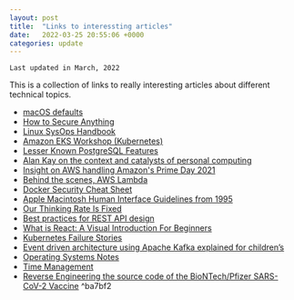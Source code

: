 ```yaml
---
layout: post
title:  "Links to interessting articles"
date:   2022-03-25 20:55:06 +0000
categories: update
---
```


`Last updated in March, 2022`

This is a collection of links to really interesting articles about different technical topics.

- [macOS defaults](https://macos-defaults.com/#💻-list-of-commands)
- [How to Secure Anything](https://github.com/veeral-patel/how-to-secure-anything)
- [Linux SysOps Handbook](https://abarrak.gitbook.io/linux-sysops-handbook)
- [Amazon EKS Workshop (Kubernetes)](https://www.eksworkshop.com/)
- [Lesser Known PostgreSQL Features](https://hakibenita.com/postgresql-unknown-features)
- [Alan Kay on the context and catalysts of personal computing](https://www.notion.so/blog/alan-kay)
- [Insight on AWS handling Amazon's Prime Day 2021](https://aws.amazon.com/de/blogs/aws/prime-day-2021-two-chart-topping-days/)
- [Behind the scenes, AWS Lambda](https://www.bschaatsbergen.com/behind-the-scenes-lambda)
- [Docker Security Cheat Sheet](https://cheatsheetseries.owasp.org/cheatsheets/Docker_Security_Cheat_Sheet.html)
- [Apple Macintosh Human Interface Guidelines from 1995](https://apps.hci.rwth-aachen.de/borchers-old/cs377a/handouts/HIGuidelines.pdf)
- [Our Thinking Rate Is Fixed](https://fs.blog/thinking-rate-fixed/)
- [Best practices for REST API design](https://stackoverflow.blog/2020/03/02/best-practices-for-rest-api-design/)
- [What is React: A Visual Introduction For Beginners](https://learnreact.design/posts/what-is-react)
- [Kubernetes Failure Stories](https://k8s.af)
- [Event driven architecture using Apache Kafka explained for children’s](https://www.gentlydownthe.stream)
- [Operating Systems Notes](https://andrewharvey4.wordpress.com/2010/07/31/operating-systems-notes/)
- [Time Management](https://www.cs.virginia.edu/~robins/Randy/RandyPauschTimeManagement2007.pdf)
- [Reverse Engineering the source code of the BioNTech/Pfizer SARS-CoV-2 Vaccine](https://berthub.eu/articles/posts/reverse-engineering-source-code-of-the-biontech-pfizer-vaccine/) ^ba7bf2
